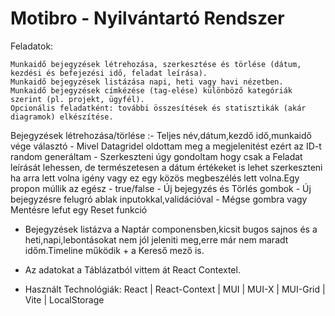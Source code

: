 # Motibro - Nyilvántartó Rendszer

Feladatok:

    Munkaidő bejegyzések létrehozása, szerkesztése és törlése (dátum, kezdési és befejezési idő, feladat leírása).
    Munkaidő bejegyzések listázása napi, heti vagy havi nézetben.
    Munkaidő bejegyzések címkézése (tag-elése) különböző kategóriák szerint (pl. projekt, ügyfél).
    Opcionális feladatként: további összesítések és statisztikák (akár diagramok) elkészítése.

Bejegyzések létrehozása/törlése :- Teljes név,dátum,kezdő idő,munkaidő vége választó - Mivel Datagridel oldottam meg a megjelenitést ezért az ID-t random generáltam - Szerkeszteni úgy gondoltam hogy csak a Feladat leírását lehessen,
de természetesen a dátum értékeket is lehet szerkeszteni ha arra lett volna igény vagy ez egy közös megbeszélés lett volna.Egy propon múllik az egész - true/false - Új bejegyzés és Törlés gombok - Új bejegyzésre felugró ablak inputokkal,validációval - Mégse gombra vagy Mentésre lefut egy Reset funkció

- Bejegyzések listázva a Naptár componensben,kicsit bugos sajnos és a heti,napi,lebontásokat nem jól jeleniti meg,erre már nem maradt időm.Timeline működik + a Kereső mező is.

- Az adatokat a Táblázatból vittem át React Contextel.

- Használt Technológiák: React | React-Context | MUI | MUI-X | MUI-Grid | Vite | LocalStorage
